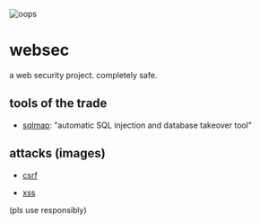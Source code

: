 ![oops](https://regmedia.co.uk/2013/05/21/dink_cartoon_gchq_snoop_big.jpg?x=648&y=429&crop=1)

# websec
a web security project. completely safe.

## tools of the trade
 
  * [sqlmap](http://sqlmap.org/): "automatic SQL injection and database takeover tool"

## attacks (images)

  * [csrf](https://encrypted-tbn1.gstatic.com/images?q=tbn:ANd9GcTt87kVy-Op2vslb4lfRbQBKaQVyy61gUvoRFKBkVsDNWp4yMC-)

  * [xss](http://image.slidesharecdn.com/5-150409134359-conversion-gate01/95/45-contests-extras-3-638.jpg?cb=1428587135)


(pls use responsibly)